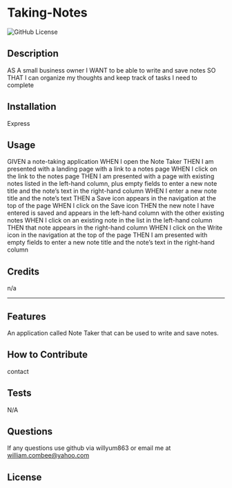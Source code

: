 # Taking-Notes

  ![GitHub License](https://img.shields.io/badge/license-MIT-green.svg)

## Description
AS A small business owner
I WANT to be able to write and save notes
SO THAT I can organize my thoughts and keep track of tasks I need to complete

## Installation
Express

## Usage
GIVEN a note-taking application
WHEN I open the Note Taker
THEN I am presented with a landing page with a link to a notes page
WHEN I click on the link to the notes page
THEN I am presented with a page with existing notes listed in the left-hand column, plus empty fields to enter a new note title and the note’s text in the right-hand column
WHEN I enter a new note title and the note’s text
THEN a Save icon appears in the navigation at the top of the page
WHEN I click on the Save icon
THEN the new note I have entered is saved and appears in the left-hand column with the other existing notes
WHEN I click on an existing note in the list in the left-hand column
THEN that note appears in the right-hand column
WHEN I click on the Write icon in the navigation at the top of the page
THEN I am presented with empty fields to enter a new note title and the note’s text in the right-hand column

## Credits
n/a

---

## Features
An application called Note Taker that can be used to write and save notes.

## How to Contribute
contact

## Tests
N/A

## Questions 
If any questions use github via willyum863 or email me at william.combee@yahoo.com

## License

